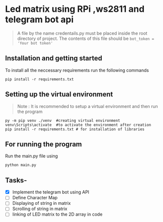 # Led matrix using RPi ,ws2811 and telegram bot api

> A file by the name credentails.py must be placed inside the root directory of project. The contents of this file should be `bot_token = 'Your bot token'`

## Installation and getting started

To install all the neccessary requirements run the following commands

```
pip install -r requirements.txt
```

## Setting up the virtual environment

> Note : It is recommended to setup a virtual environment and then run the program

```
py -m pip venv ./venv  #creating virtual environment
venv\Scripts\activate  #to activate the environment after creation
pip install -r requirements.txt # for installation of libraries

```

## For running the program

Run the main.py file using

```
python main.py
```

## Tasks-

- [x] Implement the telegram bot using API
- [ ] Define Character Map
- [ ] Displaying of string in matrix
- [ ] Scrolling of string in matrix
- [ ] linking of LED matrix to the 2D array in code
